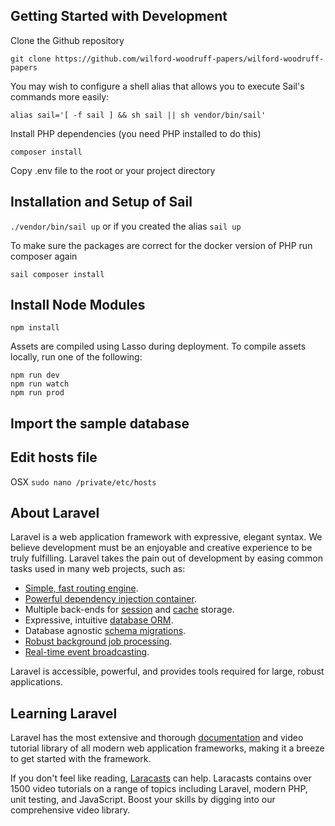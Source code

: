 <p align="center"><a href="https://wilfordwoodruffpapers.org/img/image-logo.png" width="400"></a></p>

## Getting Started with Development
Clone the Github repository

```git clone https://github.com/wilford-woodruff-papers/wilford-woodruff-papers```

You may wish to configure a shell alias that allows you to execute Sail's commands more easily:

```alias sail='[ -f sail ] && sh sail || sh vendor/bin/sail'```

Install PHP dependencies (you need PHP installed to do this)

```composer install```

Copy .env file to the root or your project directory

## Installation and Setup of Sail

```./vendor/bin/sail up``` or if you created the alias ```sail up```

To make sure the packages are correct for the docker version of PHP run composer again

```sail composer install```

## Install Node Modules

```npm install```

Assets are compiled using Lasso during deployment. To compile assets locally, run one of the following:

```
npm run dev
npm run watch
npm run prod
```

## Import the sample database


## Edit hosts file

OSX ```sudo nano /private/etc/hosts```


## About Laravel

Laravel is a web application framework with expressive, elegant syntax. We believe development must be an enjoyable and creative experience to be truly fulfilling. Laravel takes the pain out of development by easing common tasks used in many web projects, such as:

- [Simple, fast routing engine](https://laravel.com/docs/routing).
- [Powerful dependency injection container](https://laravel.com/docs/container).
- Multiple back-ends for [session](https://laravel.com/docs/session) and [cache](https://laravel.com/docs/cache) storage.
- Expressive, intuitive [database ORM](https://laravel.com/docs/eloquent).
- Database agnostic [schema migrations](https://laravel.com/docs/migrations).
- [Robust background job processing](https://laravel.com/docs/queues).
- [Real-time event broadcasting](https://laravel.com/docs/broadcasting).

Laravel is accessible, powerful, and provides tools required for large, robust applications.

## Learning Laravel

Laravel has the most extensive and thorough [documentation](https://laravel.com/docs) and video tutorial library of all modern web application frameworks, making it a breeze to get started with the framework.

If you don't feel like reading, [Laracasts](https://laracasts.com) can help. Laracasts contains over 1500 video tutorials on a range of topics including Laravel, modern PHP, unit testing, and JavaScript. Boost your skills by digging into our comprehensive video library.

